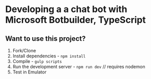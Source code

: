 # Developing a a chat bot with Microsoft Botbuilder, TypeScript


## Want to use this project?

1. Fork/Clone
1. Install dependencies - `npm install`
1. Compile - `gulp scripts`
1. Run the development server - `npm run dev`  // requires nodemon
1. Test in Emulator


